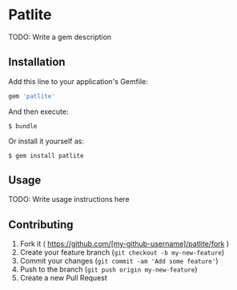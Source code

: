 # Patlite

TODO: Write a gem description

## Installation

Add this line to your application's Gemfile:

```ruby
gem 'patlite'
```

And then execute:

    $ bundle

Or install it yourself as:

    $ gem install patlite

## Usage

TODO: Write usage instructions here

## Contributing

1. Fork it ( https://github.com/[my-github-username]/patlite/fork )
2. Create your feature branch (`git checkout -b my-new-feature`)
3. Commit your changes (`git commit -am 'Add some feature'`)
4. Push to the branch (`git push origin my-new-feature`)
5. Create a new Pull Request
